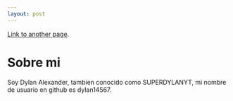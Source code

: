 ```yaml
---
layout: post
---
```



[Link to another page](./index.html).

# Sobre mi

Soy Dylan Alexander, tambien conocido como SUPERDYLANYT,
mi nombre de usuario en github es dylan14567.


